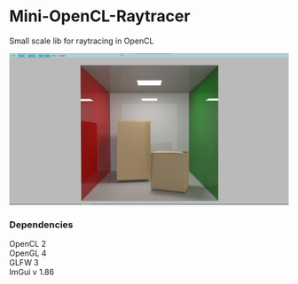 # Mini-OpenCL-Raytracer  

Small scale lib for raytracing in OpenCL  

![](ocl.png)

### Dependencies  
OpenCL 2  
OpenGL 4  
GLFW 3  
ImGui v 1.86  
